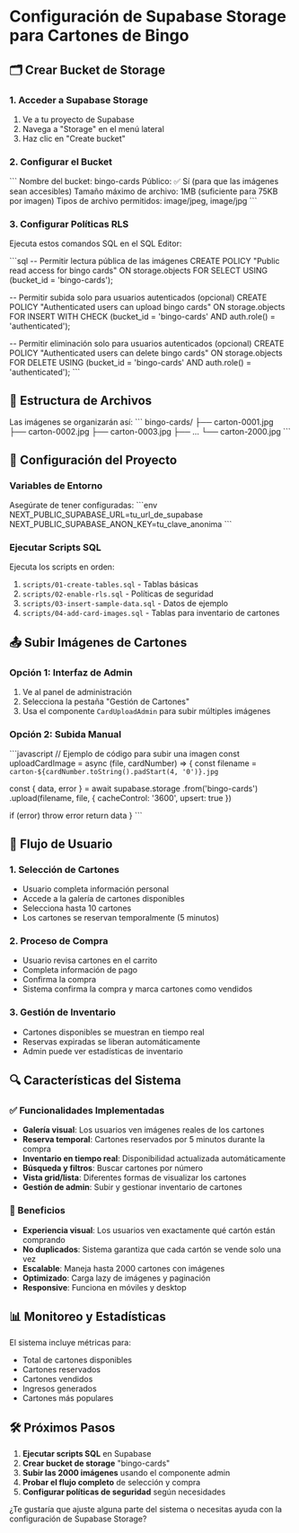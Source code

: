 # Configuración de Supabase Storage para Cartones de Bingo

## 🗂️ Crear Bucket de Storage

### 1. Acceder a Supabase Storage
1. Ve a tu proyecto de Supabase
2. Navega a "Storage" en el menú lateral
3. Haz clic en "Create bucket"

### 2. Configurar el Bucket
\`\`\`
Nombre del bucket: bingo-cards
Público: ✅ Sí (para que las imágenes sean accesibles)
Tamaño máximo de archivo: 1MB (suficiente para 75KB por imagen)
Tipos de archivo permitidos: image/jpeg, image/jpg
\`\`\`

### 3. Configurar Políticas RLS

Ejecuta estos comandos SQL en el SQL Editor:

\`\`\`sql
-- Permitir lectura pública de las imágenes
CREATE POLICY "Public read access for bingo cards" ON storage.objects
FOR SELECT USING (bucket_id = 'bingo-cards');

-- Permitir subida solo para usuarios autenticados (opcional)
CREATE POLICY "Authenticated users can upload bingo cards" ON storage.objects
FOR INSERT WITH CHECK (bucket_id = 'bingo-cards' AND auth.role() = 'authenticated');

-- Permitir eliminación solo para usuarios autenticados (opcional)
CREATE POLICY "Authenticated users can delete bingo cards" ON storage.objects
FOR DELETE USING (bucket_id = 'bingo-cards' AND auth.role() = 'authenticated');
\`\`\`

## 📁 Estructura de Archivos

Las imágenes se organizarán así:
\`\`\`
bingo-cards/
├── carton-0001.jpg
├── carton-0002.jpg
├── carton-0003.jpg
├── ...
└── carton-2000.jpg
\`\`\`

## 🔧 Configuración del Proyecto

### Variables de Entorno
Asegúrate de tener configuradas:
\`\`\`env
NEXT_PUBLIC_SUPABASE_URL=tu_url_de_supabase
NEXT_PUBLIC_SUPABASE_ANON_KEY=tu_clave_anonima
\`\`\`

### Ejecutar Scripts SQL
Ejecuta los scripts en orden:

1. `scripts/01-create-tables.sql` - Tablas básicas
2. `scripts/02-enable-rls.sql` - Políticas de seguridad
3. `scripts/03-insert-sample-data.sql` - Datos de ejemplo
4. `scripts/04-add-card-images.sql` - Tablas para inventario de cartones

## 📤 Subir Imágenes de Cartones

### Opción 1: Interfaz de Admin
1. Ve al panel de administración
2. Selecciona la pestaña "Gestión de Cartones"
3. Usa el componente `CardUploadAdmin` para subir múltiples imágenes

### Opción 2: Subida Manual
\`\`\`javascript
// Ejemplo de código para subir una imagen
const uploadCardImage = async (file, cardNumber) => {
  const filename = `carton-${cardNumber.toString().padStart(4, '0')}.jpg`
  
  const { data, error } = await supabase.storage
    .from('bingo-cards')
    .upload(filename, file, {
      cacheControl: '3600',
      upsert: true
    })
    
  if (error) throw error
  return data
}
\`\`\`

## 🎯 Flujo de Usuario

### 1. Selección de Cartones
- Usuario completa información personal
- Accede a la galería de cartones disponibles
- Selecciona hasta 10 cartones
- Los cartones se reservan temporalmente (5 minutos)

### 2. Proceso de Compra
- Usuario revisa cartones en el carrito
- Completa información de pago
- Confirma la compra
- Sistema confirma la compra y marca cartones como vendidos

### 3. Gestión de Inventario
- Cartones disponibles se muestran en tiempo real
- Reservas expiradas se liberan automáticamente
- Admin puede ver estadísticas de inventario

## 🔍 Características del Sistema

### ✅ Funcionalidades Implementadas
- **Galería visual**: Los usuarios ven imágenes reales de los cartones
- **Reserva temporal**: Cartones reservados por 5 minutos durante la compra
- **Inventario en tiempo real**: Disponibilidad actualizada automáticamente
- **Búsqueda y filtros**: Buscar cartones por número
- **Vista grid/lista**: Diferentes formas de visualizar los cartones
- **Gestión de admin**: Subir y gestionar inventario de cartones

### 🚀 Beneficios
- **Experiencia visual**: Los usuarios ven exactamente qué cartón están comprando
- **No duplicados**: Sistema garantiza que cada cartón se vende solo una vez
- **Escalable**: Maneja hasta 2000 cartones con imágenes
- **Optimizado**: Carga lazy de imágenes y paginación
- **Responsive**: Funciona en móviles y desktop

## 📊 Monitoreo y Estadísticas

El sistema incluye métricas para:
- Total de cartones disponibles
- Cartones reservados
- Cartones vendidos
- Ingresos generados
- Cartones más populares

## 🛠️ Próximos Pasos

1. **Ejecutar scripts SQL** en Supabase
2. **Crear bucket de storage** "bingo-cards"
3. **Subir las 2000 imágenes** usando el componente admin
4. **Probar el flujo completo** de selección y compra
5. **Configurar políticas de seguridad** según necesidades

¿Te gustaría que ajuste alguna parte del sistema o necesitas ayuda con la configuración de Supabase Storage?
